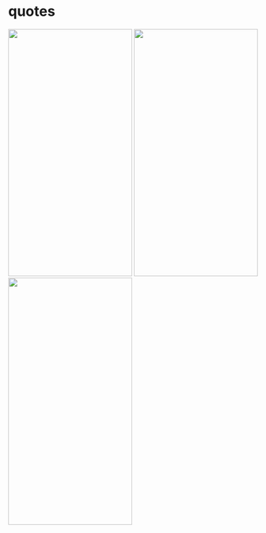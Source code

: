 # quotes

<img src = "https://user-images.githubusercontent.com/113905423/211718087-848597c1-4ff7-44b5-bf79-aecd5ebf1be8.png" height = 500 width = 250>
<img src = "https://user-images.githubusercontent.com/113905423/211718090-595f019a-9e98-4cb3-b0c7-865d25ee3d48.png" height = 500 width = 250>
<img src = "https://user-images.githubusercontent.com/113905423/211718091-8d07aa84-e1de-4d49-b0d6-98e7f4be17ba.png" height = 500 width = 250>

